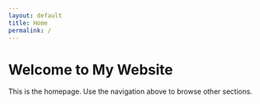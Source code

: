 ```yaml
---
layout: default
title: Home
permalink: /
---
```


# Welcome to My Website

This is the homepage. Use the navigation above to browse other sections.
